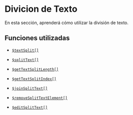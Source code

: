 # Divicion de Texto


En esta sección, aprenderá cómo utilizar la división de texto.

## Funciones utilizadas 

- [`$textSplit[]`](/funciones/textSplit.md)

- [`$splitText[]`](/funciones/splitText.md)

- [`$getTextSplitLength[]`](/funciones/getTextSplitLength.md)

- [`$getTextSplitIndex[]`](/funciones/getTextSplitIndex.md)

- [`$joinSplitText[]`](/funciones/joinSplitText.md)

- [`$removeSplitTextElement[]`](/funciones/removeSplitTextElement.md)

- [`$editSplitText[]`](/funciones/editSplitText.md)